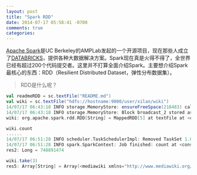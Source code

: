 ```yaml
---
layout: post
title: "Spark RDD"
date: 2014-07-17 05:58:41 -0700
comments: true
categories: 
---
```


[Apache Spark](http://spark.apache.org/)是UC Berkeley的AMPLab发起的一个开源项目，现在那些人成立了[DATABRICKS](https://databricks.com/)，提供各种大数据解决方案。Spark现在真是火得不得了，全世界已经有超过200个代码提交者。这里并不打算全面介绍Spark。主要想介绍Spark最核心的东西：RDD（Resilient Distributed Dataset，弹性分布数据集）。    

> RDD是什么呢？

```scala
val readmeRDD = sc.textFile("README.md")
val wiki = sc.textFile("hdfs://hostname:9000/user/xilan/wiki")
14/07/17 06:43:18 INFO storage.MemoryStore: ensureFreeSpace(218483) called with curMem=436894, maxMem=309225062
14/07/17 06:43:18 INFO storage.MemoryStore: Block broadcast_2 stored as values to memory (estimated size 213.4 KB, free 294.3 MB)
wiki: org.apache.spark.rdd.RDD[String] = MappedRDD[5] at textFile at <console>:12

wiki.count
......
14/07/17 06:51:28 INFO scheduler.TaskSchedulerImpl: Removed TaskSet 1.0, whose tasks have all completed, from pool
14/07/17 06:51:28 INFO spark.SparkContext: Job finished: count at <console>:15, took 137.270363856 s
res2: Long = 748891474

wiki.take(3)
res5: Array[String] = Array(<mediawiki xmlns="http://www.mediawiki.org/xml/export-0.8/" xmlns:xsi="http://www.w3.org/2001/XMLSchema-instance" xsi:schemaLocation="http://www.mediawiki.org/xml/export-0.8/ http://www.mediawiki.org/xml/export-0.8.xsd" version="0.8" xml:lang="en">, "  <siteinfo>", "    <sitename>Wikipedia</sitename>")
```
